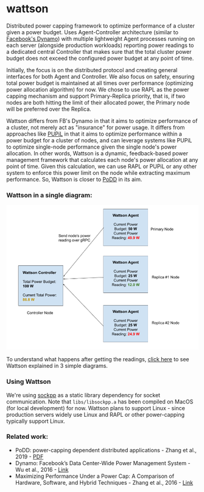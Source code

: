 # wattson
Distributed power capping framework to optimize performance of a cluster given a power budget. 
Uses Agent-Controller architecture (similar to [Facebook's Dynamo](https://research.facebook.com/publications/dynamo-facebooks-data-center-wide-power-management-system/)) with multiple lightweight Agent processes running on each server (alongside production workloads) reporting power readings to a dedicated central Controller that makes sure that the total cluster power budget does not exceed the configured power budget at any point of time.

Initially, the focus is on the distributed protocol and creating general interfaces for both Agent and Controller. We also focus on safety, ensuring total power budget is maintained at all times over performance (optimizing power allocation algorithm) for now.
We chose to use RAPL as the power capping mechanism and support Primary-Replica priority, that is, if two nodes are both hitting the limit of their allocated power, the Primary node will be preferred over the Replica.

Wattson differs from FB's Dynamo in that it aims to optimize performance of a cluster, not merely act as "insurance" for power usage. It differs from approaches like [PUPiL](https://dl.acm.org/doi/10.1145/2872362.2872375) in that it aims to optimize performance within a power budget for a cluster of nodes, and can leverage systems like PUPiL to optimize single-node performance given the single node's power allocation. In other words, Wattson is a dynamic, feedback-based power management framework that calculates each node's power allocation at any point of time. Given this calculation, we can use RAPL or PUPiL or any other system to enforce this power limit on the node while extracting maximum performance. 
So, Wattson is closer to [PoDD](https://dl.acm.org/doi/pdf/10.1145/3295500.3356174) in its aim.

### Wattson in a single diagram:

![Wattson architecture diagram showing Controller getting power readings from multiple Agents](docs/wattson_architecture_diagram_1.png)

To understand what happens after getting the readings, [click here](docs/README.md) to see Wattson explained in 3 simple diagrams.

### Using Wattson

We're using [sockpp](https://github.com/fpagliughi/sockpp) as a static library dependency for socket communication. Note that `libs/libsockpp.a` has been compiled on MacOS (for local development) for now.
Wattson plans to support Linux - since production servers widely use Linux and RAPL or other power-capping typically support Linux.

### Related work:
* PoDD: power-capping dependent distributed applications - Zhang et al., 2019 - [PDF](https://dl.acm.org/doi/pdf/10.1145/3295500.3356174)
* Dynamo: Facebook’s Data Center-Wide Power Management System - Wu et al., 2016 - [Link](https://research.facebook.com/publications/dynamo-facebooks-data-center-wide-power-management-system/)
* Maximizing Performance Under a Power Cap: A Comparison of Hardware, Software, and Hybrid Techniques - Zhang et al., 2016 - [Link](https://dl.acm.org/doi/10.1145/2872362.2872375)
